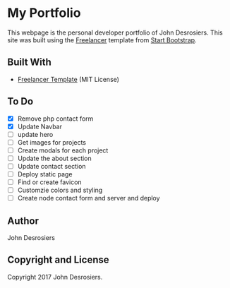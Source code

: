 # My Portfolio
This webpage is the personal developer portfolio of John Desrosiers. This site was built using the [Freelancer](https://startbootstrap.com/template-overviews/freelancer/) template from [Start Bootstrap](https://startbootstrap.com/).

## Built With
* [Freelancer Template](https://startbootstrap.com/template-overviews/freelancer/) (MIT License)

## To Do
- [x] Remove php contact form
- [x] Update Navbar
- [ ] update hero
- [ ] Get images for projects
- [ ] Create modals for each project
- [ ] Update the about section
- [ ] Update contact section
- [ ] Deploy static page
- [ ] Find or create favicon
- [ ] Customzie colors and styling
- [ ] Create node contact form and server and deploy

## Author
John Desrosiers

## Copyright and License
Copyright 2017 John Desrosiers.


